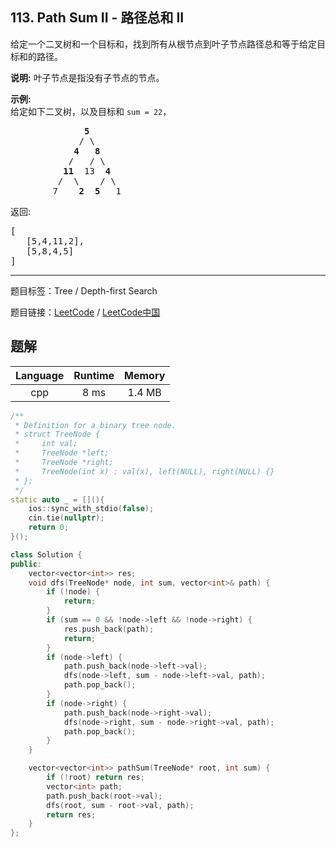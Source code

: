 ## 113. Path Sum II - 路径总和 II

<!--If you want to use the English description, use `question.content` instead-->

<p>给定一个二叉树和一个目标和，找到所有从根节点到叶子节点路径总和等于给定目标和的路径。</p>

<p><strong>说明:</strong>&nbsp;叶子节点是指没有子节点的节点。</p>

<p><strong>示例:</strong><br>
给定如下二叉树，以及目标和&nbsp;<code>sum = 22</code>，</p>

<pre>              <strong>5</strong>
             / \
            <strong>4</strong>   <strong>8</strong>
           /   / \
          <strong>11</strong>  13  <strong>4</strong>
         /  \    / \
        7    <strong>2</strong>  <strong>5</strong>   1
</pre>

<p>返回:</p>

<pre>[
   [5,4,11,2],
   [5,8,4,5]
]
</pre>



-----

题目标签：Tree / Depth-first Search

题目链接：[LeetCode](https://leetcode.com/problems/path-sum-ii/description/)  /  [LeetCode中国](https://leetcode-cn.com/problems/path-sum-ii/description/)

## 题解



| Language | Runtime | Memory |
|:---:|:---:|:---:|
| cpp  | 8  ms | 1.4 MB |

```cpp
/**
 * Definition for a binary tree node.
 * struct TreeNode {
 *     int val;
 *     TreeNode *left;
 *     TreeNode *right;
 *     TreeNode(int x) : val(x), left(NULL), right(NULL) {}
 * };
 */
static auto _ = [](){
    ios::sync_with_stdio(false);
    cin.tie(nullptr);
    return 0;
}();

class Solution {
public:
    vector<vector<int>> res;
    void dfs(TreeNode* node, int sum, vector<int>& path) {
        if (!node) {
            return;
        }
        if (sum == 0 && !node->left && !node->right) {
            res.push_back(path);
            return;
        }
        if (node->left) {
            path.push_back(node->left->val);
            dfs(node->left, sum - node->left->val, path);
            path.pop_back();
        }
        if (node->right) {
            path.push_back(node->right->val);
            dfs(node->right, sum - node->right->val, path);
            path.pop_back();
        }
    }

    vector<vector<int>> pathSum(TreeNode* root, int sum) {
        if (!root) return res;
        vector<int> path;
        path.push_back(root->val);
        dfs(root, sum - root->val, path);
        return res;
    }
};
```
